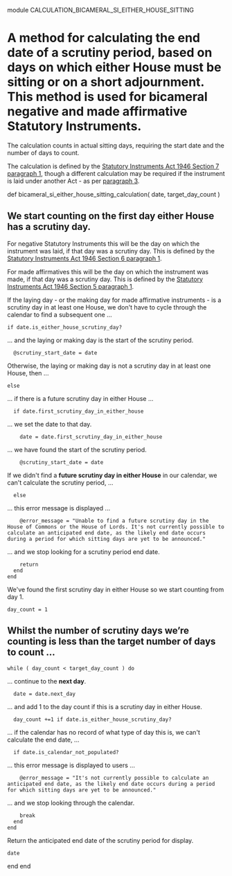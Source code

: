 module CALCULATION_BICAMERAL_SI_EITHER_HOUSE_SITTING
# A method for calculating the end date of a scrutiny period, based on days on which **either** House must be sitting or on a short adjournment. This method is used for bicameral negative and made affirmative Statutory Instruments.

The calculation counts in actual sitting days, requiring the start date and the number of days to count.

The calculation is defined by the [Statutory Instruments Act 1946 Section 7 paragraph 1](https://www.legislation.gov.uk/ukpga/Geo6/9-10/36/section/7#section-7-1), though a different calculation may be required if the instrument is laid under another Act - as per [paragraph 3](https://www.legislation.gov.uk/ukpga/Geo6/9-10/36/section/7#section-7-3).

  def bicameral_si_either_house_sitting_calculation( date, target_day_count )
## We start counting on the **first day either House has a scrutiny day**.

For negative Statutory Instruments this will be the day on which the instrument was laid, if that day was a scrutiny day. This is defined by the [Statutory Instruments Act 1946 Section 6 paragraph 1](https://www.legislation.gov.uk/ukpga/Geo6/9-10/36/section/6#section-6-1).

For made affirmatives this will be the day on which the instrument was made, if that day was a scrutiny day. This is defined by the [Statutory Instruments Act 1946 Section 5 paragraph 1](https://www.legislation.gov.uk/ukpga/Geo6/9-10/36/section/5#section-5-1).

If the laying day - or the making day for made affirmative instruments - is a scrutiny day in at least one House, we don't have to cycle through the calendar to find a subsequent one ...

    if date.is_either_house_scrutiny_day?
... and the laying or making day is the start of the scrutiny period.

      @scrutiny_start_date = date
Otherwise, the laying or making day is not a scrutiny day in at least one House, then ...

    else
... if there is a future scrutiny day in either House ...

      if date.first_scrutiny_day_in_either_house
... we set the date to that day.

        date = date.first_scrutiny_day_in_either_house
... we have found the start of the scrutiny period.

        @scrutiny_start_date = date
If we didn't find a **future scrutiny day in either House** in our calendar, we can't calculate the scrutiny period, ...

      else
... this error message is displayed ...

        @error_message = "Unable to find a future scrutiny day in the House of Commons or the House of Lords. It's not currently possible to calculate an anticipated end date, as the likely end date occurs during a period for which sitting days are yet to be announced."
... and we stop looking for a scrutiny period end date.

        return
      end
    end
We've found the first scrutiny day in either House so we start counting from day 1.

    day_count = 1
## Whilst the number of scrutiny days we’re counting is less than the target number of days to count ...

    while ( day_count < target_day_count ) do
... continue to the **next day**.

      date = date.next_day
... and add 1 to the day count if this is a scrutiny day in either House.

      day_count +=1 if date.is_either_house_scrutiny_day?
... if the calendar has no record of what type of day this is, we can't calculate the end date, ...

      if date.is_calendar_not_populated?
... this error message is displayed to users ...

        @error_message = "It's not currently possible to calculate an anticipated end date, as the likely end date occurs during a period for which sitting days are yet to be announced."
... and we stop looking through the calendar.

        break
      end
    end
Return the anticipated end date of the scrutiny period for display.

    date
  end
end